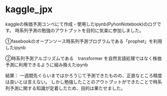 # kaggle_jpx

kaggleの株価予測コンペにて作成・使用したipynb(PyhonNotebook)のログです。
時系列予測の勉強のアウトプットを目的に気楽に参加しました。

 
①fasebookのオープンソース時系列予測プログラムである「prophet」を利用したipynb 

 
②時系列予測アルゴリズムである　transformer を自然言語処理ではなく株価予測に利用できるように組み換えたipynb

結果：
一週間先ぐらいまではかろうじて予測できたものの、正直なところ精度は良いとは言えない。
しかし勉強したことのアウトプットができたことで時系列予測に関する知識が定着したため、目的は果たせました。
